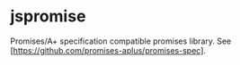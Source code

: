 jspromise
=========

Promises/A+ specification compatible promises library.
See [https://github.com/promises-aplus/promises-spec].